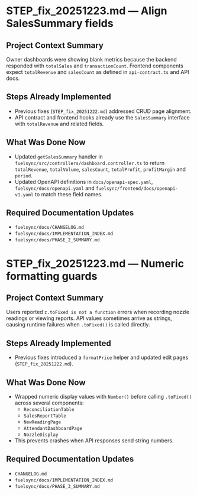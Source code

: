 # STEP_fix_20251223.md — Align SalesSummary fields

## Project Context Summary
Owner dashboards were showing blank metrics because the backend responded with
`totalSales` and `transactionCount`. Frontend components expect `totalRevenue`
and `salesCount` as defined in `api-contract.ts` and API docs.

## Steps Already Implemented
- Previous fixes (`STEP_fix_20251222.md`) addressed CRUD page alignment.
- API contract and frontend hooks already use the `SalesSummary` interface with
  `totalRevenue` and related fields.

## What Was Done Now
- Updated `getSalesSummary` handler in
  `fuelsync/src/controllers/dashboard.controller.ts` to return
  `totalRevenue`, `totalVolume`, `salesCount`, `totalProfit`, `profitMargin` and
  `period`.
- Updated OpenAPI definitions in `docs/openapi-spec.yaml`,
  `fuelsync/docs/openapi.yaml` and `fuelsync/frontend/docs/openapi-v1.yaml` to
  match these field names.

## Required Documentation Updates
- `fuelsync/docs/CHANGELOG.md`
- `fuelsync/docs/IMPLEMENTATION_INDEX.md`
- `fuelsync/docs/PHASE_2_SUMMARY.md`
# STEP_fix_20251223.md — Numeric formatting guards

## Project Context Summary
Users reported `z.toFixed is not a function` errors when recording nozzle readings or viewing reports. API values sometimes arrive as strings, causing runtime failures when `.toFixed()` is called directly.

## Steps Already Implemented
- Previous fixes introduced a `formatPrice` helper and updated edit pages (`STEP_fix_20251222.md`).

## What Was Done Now
- Wrapped numeric display values with `Number()` before calling `.toFixed()` across several components:
  - `ReconciliationTable`
  - `SalesReportTable`
  - `NewReadingPage`
  - `AttendantDashboardPage`
  - `NozzleDisplay`
- This prevents crashes when API responses send string numbers.

## Required Documentation Updates
- `CHANGELOG.md`
- `fuelsync/docs/IMPLEMENTATION_INDEX.md`
- `fuelsync/docs/PHASE_3_SUMMARY.md`

